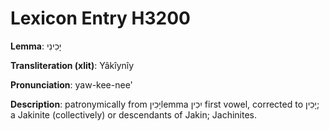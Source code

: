# Lexicon Entry H3200

**Lemma**: יָכִינִי

**Transliteration (xlit)**: Yâkîynîy

**Pronunciation**: yaw-kee-nee'

**Description**:
patronymically from יָכִיןlemma יִכִין first vowel, corrected to יָכִין; a Jakinite (collectively) or descendants of Jakin; Jachinites.
